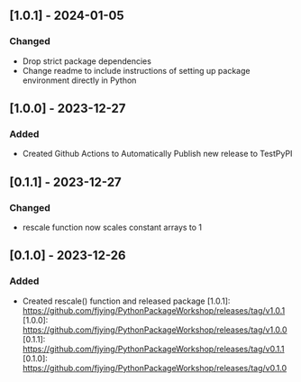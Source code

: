 ## [1.0.1] - 2024-01-05
### Changed
- Drop strict package dependencies
- Change readme to include instructions of setting up package environment directly in Python

## [1.0.0] - 2023-12-27
### Added
- Created Github Actions to Automatically Publish new release to TestPyPI

## [0.1.1] - 2023-12-27
### Changed
- rescale function now scales constant arrays to 1


## [0.1.0] - 2023-12-26
### Added
- Created rescale() function and released package
[1.0.1]: https://github.com/fjying/PythonPackageWorkshop/releases/tag/v1.0.1
[1.0.0]: https://github.com/fjying/PythonPackageWorkshop/releases/tag/v1.0.0
[0.1.1]: https://github.com/fjying/PythonPackageWorkshop/releases/tag/v0.1.1
[0.1.0]: https://github.com/fjying/PythonPackageWorkshop/releases/tag/v0.1.0
